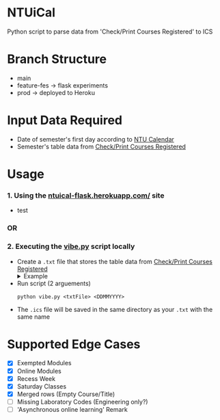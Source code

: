 # NTUiCal
Python script to parse data from 'Check/Print Courses Registered' to ICS 

# Branch Structure
- main
- feature-fes -> flask experiments
- prod -> deployed to Heroku

# Input Data Required
 - Date of semester's first day according to [NTU Calendar](https://www.ntu.edu.sg/admissions/matriculation/academic-calendars)
 - Semester's table data from [Check/Print Courses Registered](https://sso.wis.ntu.edu.sg/webexe88/owa/sso_redirect.asp?t=1&app=https://wish.wis.ntu.edu.sg/pls/webexe/aus_stars_check.check_subject_web2)

# Usage

### 1. Using the [ntuical-flask.herokuapp.com/](ntuical-flask.herokuapp.com/) site
- test
### __OR__
### 2. Executing the [vibe.py](https://github.com/Reown/NTUiCal/blob/prod/fes/vibe.py) script locally
- Create a ```.txt``` file that stores the table data from [Check/Print Courses Registered](https://sso.wis.ntu.edu.sg/webexe88/owa/sso_redirect.asp?t=1&app=https://wish.wis.ntu.edu.sg/pls/webexe/aus_stars_check.check_subject_web2) 
    <details>
    <summary>Example</summary>
    <br>
    only copy the contents enclosed in the red box
    ![example_pic](./images/example_pic.png)
    </details>
- Run script (2 arguements)
    ```
    python vibe.py <txtFile> <DDMMYYYY>
    ```
- The ```.ics``` file will be saved in the same directory as your ```.txt``` with the same name
    

# Supported Edge Cases
- [x] Exempted Modules
- [x] Online Modules
- [x] Recess Week
- [x] Saturday Classes
- [x] Merged rows (Empty Course/Title)
- [ ] Missing Laboratory Codes (Engineering only?)
- [ ] 'Asynchronous online learning' Remark
